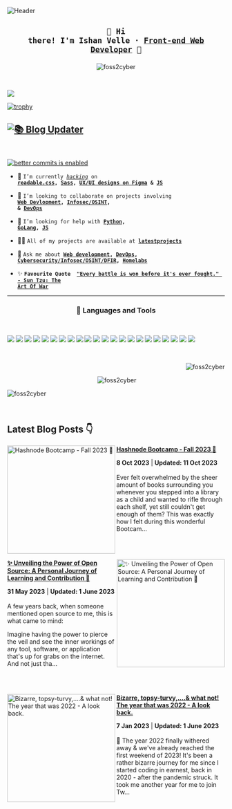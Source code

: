![Header](https://user-images.githubusercontent.com/74038190/241765440-80728820-e06b-4f96-9c9e-9df46f0cc0a5.gif)

## <p align="center"><code>👋&nbsp;Hi there! I'm Ishan Velle&nbsp;&middot;&nbsp;[Front-end Web Developer]()&nbsp;🚀</code></p>

<p align="center"><img src="https://user-images.githubusercontent.com/74038190/229223156-0cbdaba9-3128-4d8e-8719-b6b4cf741b67.gif" alt="foss2cyber" /></p>
<br />

![](https://komarev.com/ghpvc/?username=foss2cyber&color=blue&style=for-the-badge)
<br />

[![trophy](https://github-profile-trophy.vercel.app/?username=foss2cyber&theme=radical)](https://github.com/foss2cyber)
<br />

## [![📚 Blog Updater](https://github.com/foss2cyber/foss2cyber/actions/workflows/blog-post-workflow.yml/badge.svg)](https://github.com/foss2cyber/foss2cyber/actions/workflows/blog-post-workflow.yml)
<br />

[![better commits is enabled](https://img.shields.io/badge/better--commits-enabled?style=for-the-badge&logo=git&color=a6e3a1&logoColor=D9E0EE&labelColor=302D41)](https://github.com/Everduin94/better-commits)
<br />

- 🔭&nbsp;<code>I’m currently _[hacking]()_ on **[readable.css](), [Sass](), [UX/UI designs on Figma]() &amp; [JS]()**</code>

- 👯&nbsp;<code>I’m looking to collaborate on projects involving **[Web Devlopment](), [Infosec/OSINT](), &amp; [DevOps]()**</code>

- 🤝&nbsp;<code>I’m looking for help with **[Python](), [GoLang](), [JS]()**</code>

- 👨‍💻&nbsp;<code>All of my projects are available at **[latestprojects](https://yourishanvelle.dev/#projects)**</code>

- 💬&nbsp;<code>Ask me about **[Web development](), [DevOps](), [Cybersecurity/Infosec/OSINT/DFIR](), [Homelabs]()**</code>

- ✨&nbsp;<code>**Favourite Quote**&nbsp; **["Every battle is won before it's ever fought." - Sun Tzu: The Art Of War]()**</code>

---

### <p align="center">🧰&nbsp;Languages and Tools</p>

<br />

![](https://img.shields.io/badge/HTML5-informational?style=for-the-badge&logo=html5&logoColor=E95521&color=bisque)
![](https://img.shields.io/badge/CSS3-informational?style=for-the-badge&logo=css3&logoColor=167BBC&color=bisque)
![](https://img.shields.io/badge/JavaScript-informational?style=for-the-badge&logo=JavaScript&logoColor=FCDC00&color=bisque)
![](https://img.shields.io/badge/Markdown-informational?style=for-the-badge&logo=markdown&logoColor=000000&color=bisque)
![](https://img.shields.io/badge/NodeJS-informational?style=for-the-badge&logo=node.js&logoColor=43853d&color=bisque)
![](https://img.shields.io/badge/React-informational?style=for-the-badge&logo=react&logoColor=149ECA&color=bisque)
![](https://img.shields.io/badge/Git-informational?style=for-the-badge&logo=git&logoColor=161B22&color=bisque)
![](https://img.shields.io/badge/Neovim-informational?style=for-the-badge&logo=neovim&logoColor=12BC00&color=bisque)
![](https://img.shields.io/badge/Notion-informational?style=for-the-badge&logo=notion&logoColor=black&color=bisque)
![](https://img.shields.io/badge/Figma-informational?style=for-the-badge&logo=figma&logoColor=magenta&color=bisque)
![](https://img.shields.io/badge/Inkscape-informational?style=for-the-badge&logo=inkscape&logoColor=111&color=bisque)
![](https://img.shields.io/badge/VSCode-informational?style=for-the-badge&logo=visualstudio&logoColor=deepskyblue&color=bisque)
![](https://img.shields.io/badge/GIMP-informational?style=for-the-badge&logo=gimp&logoColor=darkslategrey&color=bisque)
![](https://img.shields.io/badge/Svelte-informational?style=for-the-badge&logo=svelte&logoColor=orangered&color=bisque)
![](https://img.shields.io/badge/TailwindCSS-informational?style=for-the-badge&logo=tailwindcss&logoColor=38BCF8&color=bisque)
![](https://img.shields.io/badge/Bootstrap-informational?style=for-the-badge&logo=bootstrap&logoColor=8411F9&color=bisque)
![](https://img.shields.io/badge/Bulma-informational?style=for-the-badge&logo=bulma&logoColor=00D1B2&color=bisque)
![](https://img.shields.io/badge/NextJS-informational?style=for-the-badge&logo=next.js&logoColor=000000&color=bisque)
![](https://img.shields.io/badge/Astro-informational?style=for-the-badge&logo=astro&logoColor=lightgrey&color=bisque)
![](https://img.shields.io/badge/Gatsby-informational?style=for-the-badge&logo=gatsby&logoColor=663399&color=bisque)
![](https://img.shields.io/badge/Docker-informational?style=for-the-badge&logo=docker&logoColor=086DD7&color=bisque)
![](https://img.shields.io/badge/11ty-informational?style=for-the-badge&logo=eleventy&logoColor=111&color=bisque)

<br />

<p align="right"><img src="https://github-readme-stats.vercel.app/api/top-langs?username=foss2cyber&show_icons=true&locale=en&layout=compact&theme=dark" alt="foss2cyber" color="purple" /></p>

<p align="center">&nbsp;<img src="https://github-readme-stats.vercel.app/api?username=foss2cyber&show_icons=true&locale=en&theme=dark" alt="foss2cyber" /></p>

<p align="left"><img src="https://github-readme-streak-stats.herokuapp.com/?user=foss2cyber&theme=dark" alt="foss2cyber" /></p>
<br />

## Latest Blog Posts 👇

<!-- HASHNODE_BLOG:START -->
<p align="left">
<a href="https://psibr-oh.hashnode.dev//hashnode-bootcamp-fall-2023" title="Hashnode Bootcamp - Fall 2023 🍂"><img src="https://cdn.hashnode.com/res/hashnode/image/upload/v1696697189509/5d1616a3-aee1-4fea-998c-2574259400aa.png" alt="Hashnode Bootcamp - Fall 2023 🍂" width="250px" align="left" /></a>
<a href="https://psibr-oh.hashnode.dev//hashnode-bootcamp-fall-2023" title="Hashnode Bootcamp - Fall 2023 🍂"><strong>Hashnode Bootcamp - Fall 2023 🍂</strong></a>
<div><strong>8 Oct 2023</strong> | <strong>Updated: 11 Oct 2023</strong></div>
<br/> Ever felt overwhelmed by the sheer amount of books surrounding you whenever you stepped into a library as a child and wanted to rifle through each shelf, yet still couldn't get enough of them? This was exactly how I felt during this wonderful Bootcam... </p> <br/> <br/>
<p align="left">
<a href="https://psibr-oh.hashnode.dev//unveiling-the-power-of-open-source-a-personal-journey-of-learning-and-contribution" title="✨ Unveiling the Power of Open Source: A Personal Journey of Learning and Contribution 🤝"><img src="https://cdn.hashnode.com/res/hashnode/image/stock/unsplash/bq31L0jQAjU/upload/a514eb3ca5364c2bf9346c7dce6e6b12.jpeg" alt="✨ Unveiling the Power of Open Source: A Personal Journey of Learning and Contribution 🤝" width="250px" align="right" /></a>
<a href="https://psibr-oh.hashnode.dev//unveiling-the-power-of-open-source-a-personal-journey-of-learning-and-contribution" title="✨ Unveiling the Power of Open Source: A Personal Journey of Learning and Contribution 🤝"><strong>✨ Unveiling the Power of Open Source: A Personal Journey of Learning and Contribution 🤝</strong></a>
<div><strong>31 May 2023</strong> | <strong>Updated: 1 June 2023</strong></div>
<br/> A few years back, when someone mentioned open source to me, this is what came to mind:

Imagine having the power to pierce the veil and see the inner workings of any tool, software, or application that's up for grabs on the internet. And not just tha... </p> <br/> <br/>
<p align="left">
<a href="https://psibr-oh.hashnode.dev//the-year-that-was-2022-a-look-back" title="Bizarre, topsy-turvy,....& what not! The year that was 2022 - A look back."><img src="https://cdn.hashnode.com/res/hashnode/image/stock/unsplash/un1s8VOLRC0/upload/5b0768c78a277a8880cd985e6c32b989.jpeg" alt="Bizarre, topsy-turvy,....& what not! The year that was 2022 - A look back." width="250px" align="left" /></a>
<a href="https://psibr-oh.hashnode.dev//the-year-that-was-2022-a-look-back" title="Bizarre, topsy-turvy,....& what not! The year that was 2022 - A look back."><strong>Bizarre, topsy-turvy,....& what not! The year that was 2022 - A look back.</strong></a>
<div><strong>7 Jan 2023</strong> | <strong>Updated: 1 June 2023</strong></div>
<br/> 📆 The year 2022 finally withered away & we've already reached the first weekend of 2023! It's been a rather bizarre journey for me since I started coding in earnest, back in 2020 - after the pandemic struck. It took me another year for me to join Tw... </p> <br/> <br/>
<!-- HASHNODE_BLOG:END -->
